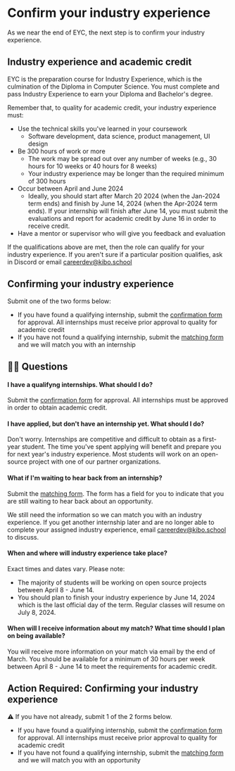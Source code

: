 # Confirm your industry experience

As we near the end of EYC, the next step is to confirm your industry experience. 

## Industry experience and academic credit
EYC is the preparation course for Industry Experience, which is the culmination of the Diploma in Computer Science. You must complete and pass Industry Experience to earn your Diploma and Bachelor's degree. 

Remember that, to quality for academic credit, your industry experience must: 

- Use the technical skills you've learned in your coursework
  - Software development, data science, product management, UI design
- Be 300 hours of work or more
  - The work may be spread out over any number of weeks (e.g., 30 hours for 10 weeks or 40 hours for 8 weeks)
  - Your industry experience may be longer than the required minimum of 300 hours
- Occur between April and June 2024
  - Ideally, you should start after March 20 2024 (when the Jan-2024 term ends) and finish by June 14, 2024 (when the Apr-2024 term ends). If your internship will finish after June 14, you must submit the evaluations and report for academic credit by June 16 in order to receive credit. 
- Have a mentor or supervisor who will give you feedback and evaluation

If the qualifications above are met, then the role can qualify for your industry experience. If you aren't sure if a particular position qualifies, ask in Discord or email careerdev@kibo.school

## Confirming your industry experience

Submit one of the two forms below:
- If you have found a qualifying internship, submit the [confirmation form](https://forms.gle/UiPyUukxnjFdmsTv6) for approval. All internships must receive prior approval to quality for academic credit
- If you have not found a qualifying internship, submit the [matching form](https://forms.gle/NiJqbroVQPaSe4sj7) and we will match you with an internship

## 🙋🏿 Questions

#### I have a qualifyng internships. What should I do? 
Submit the [confirmation form](https://forms.gle/UiPyUukxnjFdmsTv6) for approval. All internships must be approved in order to obtain academic credit. 

#### I have applied, but don't have an internship yet. What should I do?
Don't worry. Internships are competitive and difficult to obtain as a first-year student. The time you've spent applying will benefit and prepare you for next year's industry experience. Most students will work on an open-source project with one of our partner organizations. 


#### What if I'm waiting to hear back from an internship?
Submit the [matching form](https://forms.gle/NiJqbroVQPaSe4sj7).  The form has a field for you to indicate that you are still waiting to hear back about an opportunity.

We still need the information so we can match you with an industry experience. If you get another internship later and are no longer able to complete your assigned industry experience, email careerdev@kibo.school to discuss.

#### When and where will industry experience take place?

Exact times and dates vary. Please note:
- The majority of students will be working on open source projects between April 8 - June 14.
- You should plan to finish your industry experience by June 14, 2024 which is the last official day of the term. Regular classes will resume on July 8, 2024.

#### When will I receive information about my match? What time should I plan on being available?
You will receive more information on your match via email by the end of March. You should be available for a minimum of 30 hours per week between April 8 - June 14 to meet the requirements for academic credit. 

## Action Required: Confirming your industry experience

<aside>
  ⚠️ If you have not already, submit 1 of the 2 forms below.
</aside>

- If you have found a qualifying internship, submit the [confirmation form](https://forms.gle/UiPyUukxnjFdmsTv6) for approval. All internships must receive prior approval to quality for academic credit
- If you have not found a qualifying internship, submit the [matching form](https://forms.gle/NiJqbroVQPaSe4sj7) and we will match you with an opportunity

